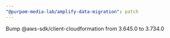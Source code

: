 ```yaml
---
"@purpom-media-lab/amplify-data-migration": patch
---
```


Bump @aws-sdk/client-cloudformation from 3.645.0 to 3.734.0
